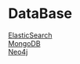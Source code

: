 # DataBase

[ElasticSearch](ElasticSearch/ElasticSearch.md)  
[MongoDB](MongoDB/MongoDB.md)  
[Neo4j](Neo4j/Neo4j.md)  
